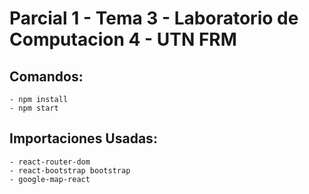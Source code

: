 # Parcial 1 - Tema 3 - Laboratorio de Computacion 4 - UTN FRM
## Comandos:
    - npm install
    - npm start
## Importaciones Usadas:
    - react-router-dom
    - react-bootstrap bootstrap
    - google-map-react